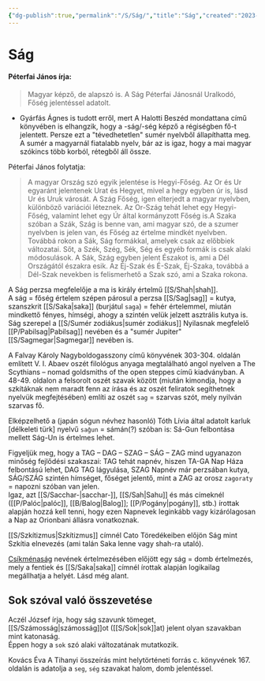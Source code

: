 ```yaml
---
{"dg-publish":true,"permalink":"/S/Ság/","title":"Ság","created":"2023-10-14T06:22","updated":"2025-08-10T02:12"}
---
```



# Ság

#### Péterfai János írja:

> Magyar képző, de alapszó is. A Ság Péterfai Jánosnál Uralkodó, Főség jelentéssel adatolt.  
- Gyárfás Ágnes is tudott erről, mert A Halotti Beszéd mondattana című könyvében is elhangzik, hogy a -ság/-ség képző a régiségben fő-t jelentett. Persze ezt a "tévedhetetlen" sumér nyelvből állapíthatta meg. A sumér a magyarnál fiatalabb nyelv, bár az is igaz, hogy a mai magyar szókincs több korból, rétegből áll össze.  

Péterfai János folytatja:  
> A magyar Ország szó egyik jelentése is Hegyi-Főség. Az Or és Ur egyaránt jelentenek Urat és Hegyet, mivel a hegy egyben úr is, lásd Ur és Uruk városát. A Szág Főség, igen elterjedt a magyar nyelvben, különböző variációi léteznek. Az Or-Szág tehát lehet egy Hegyi-Főség, valamint lehet egy Úr által kormányzott Főség is.A Szaka szóban a Szák, Szág is benne van, ami magyar szó, de a szumer nyelvben is jelen van, és Főség az értelme mindkét nyelvben. Továbbá rokon a Sák, Ság formákkal, amelyek csak az előbbiek változatai. Sőt, a Szék, Szég, Sék, Ség és egyéb formák is csak alaki módosulások. A Sák, Szág egyben jelent Északot is, ami a Dél Országától északra esik. Az Éj-Szak és É-Szak, Éj-Szaka, továbbá a Dél-Szak nevekben is felismerhető a Szak szó, ami a Szaka rokona.  

A Ság perzsa megfelelője a ma is király értelmű [[S/Shah\|shah]].  
A ság = főség értelem szépen párosul a perzsa [[S/Sag\|sag]] = kutya, szanszkrit [[S/Saka\|saka]] (burjátul `saga`) = fehér értelemmel, miután mindkettő fényes, hímségi, ahogy a szintén velük jelzett asztrális kutya is.  
Ság szerepel a [[S/Sumér zodiákus\|sumér zodiákus]] Nyilasnak megfelelő [[P/Pabilsag\|Pabilsag]] nevében és a "sumér Jupiter" [[S/Sagmegar\|Sagmegar]] nevében is.  

A Falvay Károly Nagyboldogasszony című könyvének 303-304. oldalán említett V. I. Abaev oszét filológus anyaga megtalálható angol nyelven a The Scythians – nomad goldsmiths of the open steppes című kiadványban. A 48-49. oldalon a felsorolt oszét szavak között (miután kimondja, hogy a szkítáknak nem maradt fenn az írása és az oszét feliratok segíthetnek nyelvük megfejtésében) említi az oszét `sag` = szarvas szót, mely nyilván szarvas fő.  

Elképzelhető a (japán sógun névhez hasonló) Tóth Lívia által adatolt karluk \[délkeleti türk\] nyelvű `saĝun` = sámán(?) szóban is: Sá-Gun felbontása mellett Ság-Un is értelmes lehet.  

Figyeljük meg, hogy a TAG – DAG – SZAG – SÁG – ZAG mind ugyanazon minőség fejlődési szakaszai: TAG tehát napnév, hiszen TA-GA Nap Háza felbontású lehet, DAG TAG lágyulása, SZAG Napnév már perzsában kutya, SÁG/SZÁG szintén hímséget, főséget jelentő, mint a ZAG az orosz `zagoraty` = napozni szóban van jelen.  
Igaz, azt [[S/Sacchar-\|sacchar-]], [[S/Sah\|Sahu]] és más címeknél ([[P/Palóc\|palóc]], [[B/Balog\|Balog]]; [[P/Pogány\|pogány]], stb.) írottak alapján hozzá kell tenni, hogy ezen Napnevek leginkább vagy kizárólagosan a Nap az Orionbani állásra vonatkoznak.  

[[S/Szkítizmus\|Szkítizmus]] címnél Cato Töredékeiben előjön Ság mint Szkítia elnevezés (ami talán Saka lenne vagy shah-ra utaló).  

[Csíkménaság](https://hu.wikipedia.org/wiki/Cs%C3%ADkm%C3%A9nas%C3%A1g) nevének értelmezésében előjött egy ság = domb értelmezés, mely a fentiek és [[S/Saka\|saka]] címnél írottak alapján logikailag megállhatja a helyét. Lásd még alant.  

## Sok szóval való összevetése

Aczél József írja, hogy ság szavunk tömeget, [[S/Számosság\|számosság]]ot ([[S/Sok\|sok]]at) jelent olyan szavakban mint katonaság.  
Éppen hogy a `sok` szó alaki változatának mutatkozik.  

Kovács Éva A Tihanyi összeírás mint helytörténeti forrás c. könyvének 167. oldalán is adatolja a `seg`, `ség` szavakat halom, domb jelentéssel.  